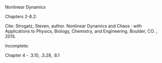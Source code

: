 Nonlinear Dynamics

Chapters 2-8.2:

Cite: Strogatz, Steven, author. Nonlinear Dynamics and Chaos : with Applications to Physics, Biology, Chemistry, and Engineering. Boulder, CO. , 2015.

Incomplete:

 Chapter 4 - .3.10, .3.28, .6.1

